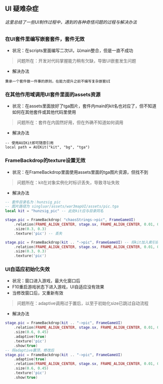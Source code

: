 ## UI 疑难杂症

###### 这里总结了一些UI制作过程中，遇到的各种奇怪问题的过程与解决办法

### 在UI套件里编写嵌套套件，套件无效

* 状况：在scripts里面编写二次UI，以main整合，但是一直不成功

> 问题所在：开发对代码掌握能力稍有欠缺，导致UI嵌套发生问题

* 解决办法

```
秉承一个套件做一件事的原则，在能力提升之前不编写复杂嵌套UI
```

### 在其他作用域调用UI套件里面的assets资源

* 状况：在assets里面放好了tga图片，套件内main的kit名也对应了，但不知道如何在其他套件或其他代码里使用

> 问题所在：套件在内固然好用，但在外确不知道如何调用

* 解决办法

```
-- 使用AUIKit即可随意引用
local path = AUIKit("kit", "bg", "tga")
```

### FrameBackdrop的texture设置无效

* 状况：在FrameBackdrop里面使用assets里面的tga图片资源，但找不到

> 问题所在：kit在对象实例化时标识丢失，导致寻址失败

* 解决办法

```lua
-- 套件目录名为：hunzsig_pic
-- 图片路径为 singluar/assets/war3mapUI/assets/pic.tga
local kit = "hunzsig_pic" -- 此处kit应与目录同名

stage.pic = FrameBackdrop( "chaosStrings->pic", FrameGameUI)
    .relation(FRAME_ALIGN_CENTER, stage.sx, FRAME_ALIGN_CENTER, 0.01, 0)
    .size(0.3, 0.3)
    .texture('pic') -- 丢失

stage.pic = FrameBackdrop(kit .. "->pic", FrameGameUI) -- 将kit加入索引段，并用->分割
    .relation(FRAME_ALIGN_CENTER, stage.sx, FRAME_ALIGN_CENTER, 0.01, 0)
    .size(0.3, 0.3)
    .texture('pic')
```

### UI自适应初始化失效

* 状况：窗口进入游戏，最大化窗口后
* F10重启游戏状态下进入游戏，UI自适应没有效果
* 当修改窗口后，又重新有效

> 问题所在：adaptive调用过于置后，以至于初始化size已跳过自动流程

* 解决办法

```lua
stage.pic = FrameBackdrop(kit .. "->pic", FrameGameUI)
    .relation(FRAME_ALIGN_CENTER, stage.sx, FRAME_ALIGN_CENTER, 0.01, 0)
    .size(0.6, 0.45)
    .adaptive(true)
    .texture('pic')
    .show(true)
-- 将adaptive置顶，修改后
stage.pic = FrameBackdrop(kit .. "->pic", FrameGameUI)
    .adaptive(true)
    .relation(FRAME_ALIGN_CENTER, stage.sx, FRAME_ALIGN_CENTER, 0.01, 0)
    .size(0.6, 0.45)
    .texture('pic')
    .show(true)
```


